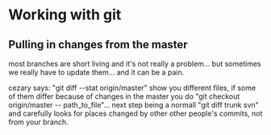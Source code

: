 # Working with git

## Pulling in changes from the master

most branches are short living and it's not really a problem... but sometimes we really have to update them... and it can be a pain.

cezary says:
"git diff --stat origin/master" show you different files, if some of them differ because of changes in the master you do "git checkout origin/master -- path\_to\_file"... next step being a normall "git diff trunk svn" and carefully looks for places changed by other other people's commits, not from your branch.
